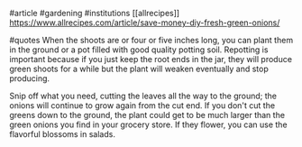#article 
#gardening 
#institutions [[allrecipes]]
https://www.allrecipes.com/article/save-money-diy-fresh-green-onions/

#quotes 
When the shoots are or four or five inches long, you can plant them in the ground or a pot filled with good quality potting soil. Repotting is important because if you just keep the root ends in the jar, they will produce green shoots for a while but the plant will weaken eventually and stop producing.

Snip off what you need, cutting the leaves all the way to the ground; the onions will continue to grow again from the cut end. If you don't cut the greens down to the ground, the plant could get to be much larger than the green onions you find in your grocery store. If they flower, you can use the flavorful blossoms in salads.
